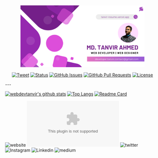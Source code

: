 <!-- 
Hope you ❤️ the repo. Don't forget to follow. 
-->

<p align="center"><a href="https://webdevtanvir.github.io"><img width="80%" alt="Hello, I'm Tanvir. I do open source!" src="./github-profile.png" /></a></p>

<div align="center">

[![Tweet](https://img.shields.io/twitter/url/https/shields.io.svg?style=social)](https://twitter.com/intent/tweet?text=%F0%9F%93%A2%20Various%20README%20templates%20and%20tips%20on%20writing%20high-quality%20documentation%20that%20people%20want%20to%20read.&url=https://github.com/kylelobo/The-Documentation-Compendium)
[![Status](https://img.shields.io/badge/status-active-success.svg)]()
[![GitHub Issues](https://img.shields.io/github/issues/kylelobo/The-Documentation-Compendium.svg)](https://github.com/kylelobo/The-Documentation-Compendium/issues)
[![GitHub Pull Requests](https://img.shields.io/github/issues-pr/kylelobo/The-Documentation-Compendium.svg)](https://github.com/kylelobo/The-Documentation-Compendium/pulls)
[![License](https://img.shields.io/badge/license-CC0-blue.svg)](http://creativecommons.org/publicdomain/zero/1.0/)

<!--   <a href="https://www.producthunt.com/posts/the-documentation-compendium?utm_source=badge-top-post-badge&utm_medium=badge&utm_souce=badge-the-documentation-compendium" target="_blank"><img src="https://api.producthunt.com/widgets/embed-image/v1/top-post-badge.svg?post_id=157965&theme=dark&period=daily" alt="The Documentation Compendium - Beautiful README templates that people want to read. | Product Hunt Embed" style="width: 250px; height: 54px;" width="250px" height="54px" /></a> -->

</div>
---

[![webdevtanvir's github stats](https://github-readme-stats.vercel.app/api?username=webdevtanvir&show_icons=true\&icon_color=EDA2FF\&bg_color=30,4568dc,b06ab3\&title_color=fff\&text_color=fff)](https://github.com/webdevtanvir/)
[![Top Langs](https://github-readme-stats.vercel.app/api/top-langs/?username=webdevtanvir&show_icons=true&layout=compact\&icon_color=EDA2FF\&bg_color=30,4568dc,b06ab3\&title_color=fff\&text_color=fff)](https://github.com/webdevtanvir/github-readme-stats)
[![Readme Card](https://github-readme-stats.vercel.app/api/pin/?username=webdevtanvir&show_icons=true\&icon_color=EDA2FF\&bg_color=30,4568dc,b06ab3\&title_color=fff\&text_color=fff\&repo=tanvir-resume\&show_owner=true)](https://github.com/webdevtanvir/github-readme-stats)

![website](https://www.tanvir-resume.vercel.app)
![mail](mailto:developer.tanvir.contact@gmail.com.com)
![twitter](https://twitter.com/webdevtanvir)
![Instagram](https://www.instagram.com/webdev.tanvir)
![Linkedin](https://www.linkedin.com/in/webdevtanvir)
![medium](https://medium.com/@webdevtanvir)
